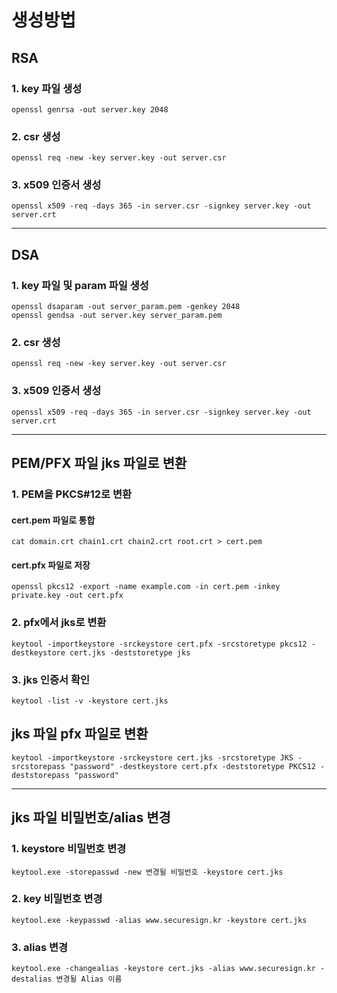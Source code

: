 

# 생성방법

## RSA
### 1. key 파일 생성
    openssl genrsa -out server.key 2048
### 2. csr 생성
    openssl req -new -key server.key -out server.csr
### 3. x509 인증서 생성
    openssl x509 -req -days 365 -in server.csr -signkey server.key -out server.crt

---

## DSA

### 1. key 파일 및 param 파일 생성
    openssl dsaparam -out server_param.pem -genkey 2048
    openssl gendsa -out server.key server_param.pem
### 2. csr 생성
    openssl req -new -key server.key -out server.csr
### 3. x509 인증서 생성
    openssl x509 -req -days 365 -in server.csr -signkey server.key -out server.crt

---

## PEM/PFX 파일 jks 파일로 변환

### 1. PEM을 PKCS#12로 변환
#### cert.pem 파일로 통합  
    cat domain.crt chain1.crt chain2.crt root.crt > cert.pem
#### cert.pfx 파일로 저장
    openssl pkcs12 -export -name example.com -in cert.pem -inkey private.key -out cert.pfx

### 2. pfx에서 jks로 변환
    keytool -importkeystore -srckeystore cert.pfx -srcstoretype pkcs12 -destkeystore cert.jks -deststoretype jks

### 3. jks 인증서 확인
    keytool -list -v -keystore cert.jks

## jks 파일 pfx 파일로 변환
    keytool -importkeystore -srckeystore cert.jks -srcstoretype JKS -srcstorepass "password" -destkeystore cert.pfx -deststoretype PKCS12 -deststorepass "password"

---

## jks 파일 비밀번호/alias 변경

### 1. keystore 비밀번호 변경
    keytool.exe -storepasswd -new 변경될 비밀번호 -keystore cert.jks

### 2. key 비밀번호 변경
    keytool.exe -keypasswd -alias www.securesign.kr -keystore cert.jks

### 3. alias 변경
    keytool.exe -changealias -keystore cert.jks -alias www.securesign.kr -destalias 변경될 Alias 이름
